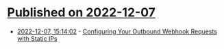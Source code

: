 # [Published on 2022-12-07](index.md)

* [2022-12-07, 15:14:02](https://news.ycombinator.com/item?id=33895237) - [Configuring Your Outbound Webhook Requests with Static IPs](https://getconvoy.io/blog/configuring-your-outbound-webhook-requests-with-static-ips/)
